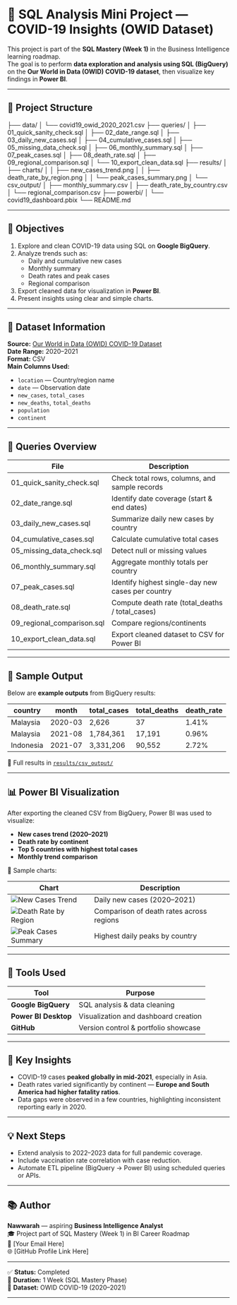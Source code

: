 # 🧠 SQL Analysis Mini Project — COVID-19 Insights (OWID Dataset)

This project is part of the **SQL Mastery (Week 1)** in the Business Intelligence learning roadmap.  
The goal is to perform **data exploration and analysis using SQL (BigQuery)** on the **Our World in Data (OWID) COVID-19 dataset**, then visualize key findings in **Power BI**.

---

## 📁 Project Structure

├── data/
│ └── covid19_owid_2020_2021.csv
├── queries/
│ ├── 01_quick_sanity_check.sql
│ ├── 02_date_range.sql
│ ├── 03_daily_new_cases.sql
│ ├── 04_cumulative_cases.sql
│ ├── 05_missing_data_check.sql
│ ├── 06_monthly_summary.sql
│ ├── 07_peak_cases.sql
│ ├── 08_death_rate.sql
│ ├── 09_regional_comparison.sql
│ └── 10_export_clean_data.sql
├── results/
│ ├── charts/
│ │ ├── new_cases_trend.png
│ │ ├── death_rate_by_region.png
│ │ └── peak_cases_summary.png
│ └── csv_output/
│ ├── monthly_summary.csv
│ ├── death_rate_by_country.csv
│ └── regional_comparison.csv
├── powerbi/
│ └── covid19_dashboard.pbix
└── README.md

---

## 🧩 Objectives

1. Explore and clean COVID-19 data using SQL on **Google BigQuery**.  
2. Analyze trends such as:
   - Daily and cumulative new cases
   - Monthly summary
   - Death rates and peak cases
   - Regional comparison  
3. Export cleaned data for visualization in **Power BI**.  
4. Present insights using clear and simple charts.

---

## 🧮 Dataset Information

**Source:** [Our World in Data (OWID) COVID-19 Dataset](https://ourworldindata.org/covid-deaths)  
**Date Range:** 2020–2021  
**Format:** CSV  
**Main Columns Used:**
- `location` — Country/region name  
- `date` — Observation date  
- `new_cases`, `total_cases`  
- `new_deaths`, `total_deaths`  
- `population`  
- `continent`

---

## 🧠 Queries Overview

| File | Description |
|------|--------------|
| 01_quick_sanity_check.sql | Check total rows, columns, and sample records |
| 02_date_range.sql | Identify date coverage (start & end dates) |
| 03_daily_new_cases.sql | Summarize daily new cases by country |
| 04_cumulative_cases.sql | Calculate cumulative total cases |
| 05_missing_data_check.sql | Detect null or missing values |
| 06_monthly_summary.sql | Aggregate monthly totals per country |
| 07_peak_cases.sql | Identify highest single-day new cases per country |
| 08_death_rate.sql | Compute death rate (total_deaths / total_cases) |
| 09_regional_comparison.sql | Compare regions/continents |
| 10_export_clean_data.sql | Export cleaned dataset to CSV for Power BI |

---

## 🧾 Sample Output

Below are **example outputs** from BigQuery results:

| country | month | total_cases | total_deaths | death_rate |
|----------|--------|--------------|---------------|-------------|
| Malaysia | 2020-03 | 2,626 | 37 | 1.41% |
| Malaysia | 2021-08 | 1,784,361 | 17,191 | 0.96% |
| Indonesia | 2021-07 | 3,331,206 | 90,552 | 2.72% |

📂 Full results in [`results/csv_output/`](./results/csv_output/)

---

## 📊 Power BI Visualization

After exporting the cleaned CSV from BigQuery, Power BI was used to visualize:
- **New cases trend (2020–2021)**  
- **Death rate by continent**  
- **Top 5 countries with highest total cases**  
- **Monthly trend comparison**

📸 Sample charts:

| Chart | Description |
|--------|--------------|
| ![New Cases Trend](./results/charts/new_cases_trend.png) | Daily new cases (2020–2021) |
| ![Death Rate by Region](./results/charts/death_rate_by_region.png) | Comparison of death rates across regions |
| ![Peak Cases Summary](./results/charts/peak_cases_summary.png) | Highest daily peaks by country |

---

## 🧰 Tools Used

| Tool | Purpose |
|------|----------|
| **Google BigQuery** | SQL analysis & data cleaning |
| **Power BI Desktop** | Visualization and dashboard creation |
| **GitHub** | Version control & portfolio showcase |

---

## 🚀 Key Insights

- COVID-19 cases **peaked globally in mid-2021**, especially in Asia.  
- Death rates varied significantly by continent — **Europe and South America had higher fatality ratios**.  
- Data gaps were observed in a few countries, highlighting inconsistent reporting early in 2020.

---

## 💡 Next Steps

- Extend analysis to 2022–2023 data for full pandemic coverage.  
- Include vaccination rate correlation with case reduction.  
- Automate ETL pipeline (BigQuery → Power BI) using scheduled queries or APIs.

---

## 📚 Author

**Nawwarah** — aspiring **Business Intelligence Analyst**  
🎓 Project part of SQL Mastery (Week 1) in BI Career Roadmap  
📧 [Your Email Here]  
🌐 [GitHub Profile Link Here]

---

✅ **Status:** Completed  
📅 **Duration:** 1 Week (SQL Mastery Phase)  
🔗 **Dataset:** OWID COVID-19 (2020–2021)

---
